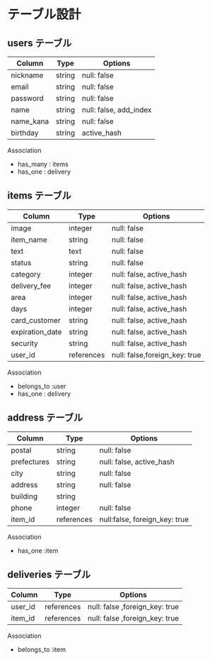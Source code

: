 # テーブル設計

## users テーブル

| Column   | Type     | Options            |
| -------- | -------- | ---------------------- |
| nickname | string   | null: false            |
| email    | string   | null: false            |
| password | string   | null: false            |
| name     | string   | null: false, add_index |
| name_kana | string   | null: false
| birthday | string | active_hash            |

Association
- has_many : items
- has_one : delivery



## items テーブル
| Column      | Type       | Options |
| ----------  | ---------- | ------- |
| image | integer | null: false |
| item_name | string     | null: false |
| text | text | null: false |
| status | string | null: false |
| category | integer | null: false, active_hash |
| delivery_fee | integer | null: false, active_hash |
| area | integer | null: false, active_hash |
| days | integer | null: false, active_hash |
| card_customer | string | null: false, active_hash |
| expiration_date | string | null: false, active_hash |
| security | string | null: false, active_hash |
| user_id | references | null: false,foreign_key: true|

Association
- belongs_to :user
- has_one : delivery


## address テーブル
| Column      | Type   | Options     |
| ----------- | ------ | ----------- |
| postal      | string | null: false |
| prefectures | string | null: false, active_hash |
| city        | string | null: false |
| address     | string | null: false |
| building    | string |  |
| phone       | integer | null: false |
|item_id | references | null:false, foreign_key: true|

Association
- has_one :item

## deliveries テーブル
| Column      | Type   | Options     |
| ----------- | ------ | ----------- |
| user_id | references | null: false ,foreign_key: true |
| item_id | references | null: false ,foreign_key: true |

Association
- belongs_to :item